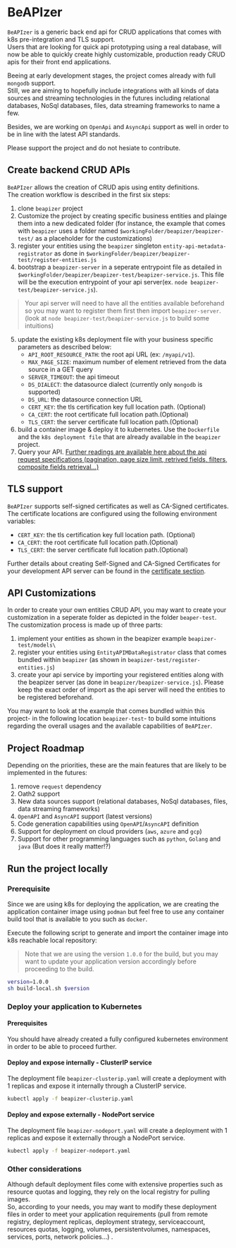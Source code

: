 # BeAPIzer
`BeAPIzer` is a generic back end api for CRUD applications that comes with k8s pre-integration and TLS support.<br>
Users that are looking for quick api prototyping using a real database, will now be able to quickly create highly customizable, production ready CRUD apis for their front end applications.<br>

Beeing at early development stages, the project comes already with full `mongodb` support. <br>
Still, we are aiming to hopefully include integrations with all kinds of data sources and streaming technologies in the futures including relational databases, NoSql databases, files, data streaming frameworks to name a few.<br>

Besides, we are working on `OpenApi` and `AsyncApi` support as well in order to be in line with the latest API standards.<br>

Please support the project and do not hesiate to contribute. <br>

## Create backend CRUD APIs

`BeAPIzer` allows the creation of CRUD apis using entity definitions. <br>
The creation workflow is described in the first six steps:
1. clone `beapizer` project
2. Customize the project by creating specific business entities and plainge them into a new dedicated folder (for instance, the example that comes with `beapizer` uses a folder named `$workingFolder/beapizer/beapizer-test/` as a placeholder for the customizations) 
3. register your entities using the `beapizer` singleton `entity-api-metadata-registrator` as done in `$workingFolder/beapizer/beapizer-test/register-entities.js`
4. bootstrap a `beapizer-server` in a seperate entrypoint file as detailed in `$workingFolder/beapizer/beapizer-test/beapizer-service.js`. This file will be the execution entrypoint of your api server(ex. `node beapizer-test/beapizer-service.js`). 
> Your api server will need to have all the entities available beforehand so you may want to register them first then import `beapizer-server`. (look at `node beapizer-test/beapizer-service.js` to build some intuitions)
5. update the existing k8s deployment file with your business specific parameters as described below:
    -   `API_ROOT_RESOURCE_PATH`: the root api URL (ex: `/myapi/v1`).
    -   `MAX_PAGE_SIZE`: maximum number of element retrieved from the data source in a GET query
    -   `SERVER_TIMEOUT`: the api timeout
    -   `DS_DIALECT`: the datasource dialect (currently only `mongodb` is supported)
    -   `DS_URL`: the datasource connection URL
    -   `CERT_KEY`: the tls certification key full location path. (Optional)
    -   `CA_CERT`: the root certificate full location path.(Optional)
    -   `TLS_CERT`: the server certificate full location path.(Optional)
6. build a container image & deploy it to kubernetes. Use the `Dockerfile` and the `k8s deployment file` that are already available in the `beapizer` project.
7. Query your API. [Further readings are available here about the api request specifications (pagination, page size limit, retrived fields, filters, composite fields retrieval...)](docs/beapizer-query-specification.md)

## TLS support
`BeAPIzer` supports self-signed certificates as well as CA-Signed certificates.<br>
The certificate locations are configured using the following environment variables:
-   `CERT_KEY`: the tls certification key full location path. (Optional)
-   `CA_CERT`: the root certificate full location path.(Optional)
-   `TLS_CERT`: the server certificate full location path.(Optional)

Further details about creating Self-Signed and CA-Signed Certificates for your development API server can be found in the [certificate section](docs/certificate-creation.md).


## API Customizations

In order to create your own entities CRUD API, you may want to create your customization in a seperate folder as depicted in the folder `beaper-test`.<br>
The customization process is made up of three parts:
1.  implement your entities as shown in the beapizer example `beapizer-test/models\`
2.  register your entities using `EntityAPIMDataRegistrator` class that comes bundled within `beapizer` (as shown in `beapizer-test/register-entities.js`)
3.  create your api service by importing your registered entities along with the beapizer server (as done in `beapizer/beapizer-service.js`). Please keep the exact order of import as the api server will need the entities to be registered beforehand.


You may want to look at the example that comes bundled within this project- in the following location `beapizer-test`- to build some intuitions regarding the overall usages and the available capabilities of `BeAPIzer`. <br>

## Project Roadmap
Depending on the priorities, these are the main features that are likely to be implemented in the futures:
1. remove `request` dependency
2. Oath2 support
3. New data sources support (relational databases, NoSql databases, files, data streaming frameworks)
4. `OpenAPI` and `AsyncAPI` support (latest versions)
5. Code generation capabilities using `OpenAPI`/`AsyncAPI` definition
8. Support for deployment on cloud providers (`aws`, `azure` and `gcp`)
9. Support for other programming languages such as `python`, `Golang` and `java` (But does it really matter!?)


## Run the project locally

### Prerequisite

Since we are using k8s for deploying the application, we are creating the application container image using `podman` but feel free to use any container build tool that is available to you such as `docker`. <br>

Execute the following script to generate and import the container image into k8s reachable local repository:

> Note that we are using the version `1.0.0` for the build, but you may want to update your application version accordingly before proceeding to the build.

```sh
version=1.0.0
sh build-local.sh $version
```

### Deploy your application to Kubernetes

#### Prerequisites

You should have already created a fully configured kubernetes environment in order to be able to proceed further. <br>

#### Deploy and expose internally - ClusterIP service

The deployment file `beapizer-clusterip.yaml` will create a deployment with 1 replicas and expose it internally through a ClusterIP service.<br/>

```sh
kubectl apply -f beapizer-clusterip.yaml
```

#### Deploy and expose externally - NodePort service

The deployment file `beapizer-nodeport.yaml` will create a deployment with 1 replicas and expose it externally through a NodePort service.<br/>

```sh
kubectl apply -f beapizer-nodeport.yaml
```

### Other considerations

Although default deployment files come with extensive properties such as resource quotas and logging, they rely on the local registry for pulling images.<br>
So, according to your needs, you may want to modify these deployment files in order to meet your application requirements (pull from remote registry, deployment replicas, deployment strategy, serviceaccount, resources quotas, logging, volumes, persistentvolumes, namespaces, services, ports, network policies...) .<br>






